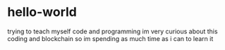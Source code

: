 # hello-world
trying to teach myself code and programming
im very curious about this coding and blockchain so im spending as much time as i can to learn it 
